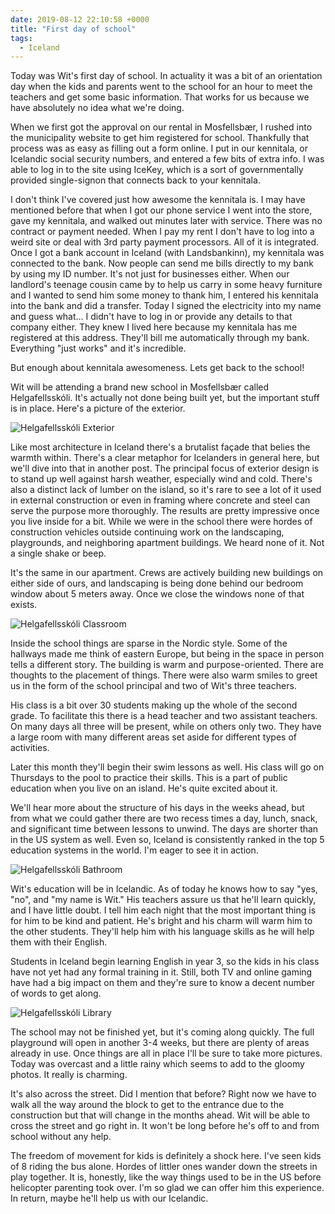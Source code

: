 ```yaml
---
date: 2019-08-12 22:10:58 +0000
title: "First day of school"
tags:
  - Iceland
---
```


Today was Wit's first day of school. In actuality it was a bit of an
orientation day when the kids and parents went to the school for an hour
to meet the teachers and get some basic information. That works for us
because we have absolutely no idea what we're doing.

When we first got the approval on our rental in Mosfellsbær, I rushed into
the municipality website to get him registered for school. Thankfully that
process was as easy as filling out a form online. I put in our kennitala,
or Icelandic social security numbers, and entered a few bits of extra
info. I was able to log in to the site using IceKey, which is a sort of
governmentally provided single-signon that connects back to your
kennitala.

I don't think I've covered just how awesome the kennitala is. I may have
mentioned before that when I got our phone service I went into the store,
gave my kennitala, and walked out minutes later with service. There was no
contract or payment needed. When I pay my rent I don't have to log into
a weird site or deal with 3rd party payment processors. All of it is
integrated. Once I got a bank account in Iceland (with Landsbankinn), my
kennitala was connected to the bank. Now people can send me bills directly
to my bank by using my ID number. It's not just for businesses either.
When our landlord's teenage cousin came by to help us carry in some heavy
furniture and I wanted to send him some money to thank him, I entered his
kennitala into the bank and did a transfer. Today I signed the electricity
into my name and guess what… I didn't have to log in or provide any
details to that company either. They knew I lived here because my
kennitala has me registered at this address. They'll bill me automatically
through my bank. Everything "just works" and it's incredible.

But enough about kennitala awesomeness. Lets get back to the school!

Wit will be attending a brand new school in Mosfellsbær called
Helgafellsskóli. It's actually not done being built yet, but the important
stuff is in place. Here's a picture of the exterior.

![Helgafellsskóli Exterior](/images/helgafellsskoli-exterior.jpg)

Like most architecture in Iceland there's a brutalist façade that belies
the warmth within. There's a clear metaphor for Icelanders in general
here, but we'll dive into that in another post. The principal focus of
exterior design is to stand up well against harsh weather, especially wind
and cold. There's also a distinct lack of lumber on the island, so it's
rare to see a lot of it used in external construction or even in framing
where concrete and steel can serve the purpose more thoroughly. The
results are pretty impressive once you live inside for a bit. While we
were in the school there were hordes of construction vehicles outside
continuing work on the landscaping, playgrounds, and neighboring apartment
buildings. We heard none of it. Not a single shake or beep.

It's the same in our apartment. Crews are actively building new buildings
on either side of ours, and landscaping is being done behind our bedroom
window about 5 meters away. Once we close the windows none of that exists.

![Helgafellsskóli Classroom](/images/helgafellsskoli-classroom.jpg)

Inside the school things are sparse in the Nordic style. Some of the
hallways made me think of eastern Europe, but being in the space in person
tells a different story. The building is warm and purpose-oriented. There
are thoughts to the placement of things. There were also warm smiles to
greet us in the form of the school principal and two of Wit's three
teachers.

His class is a bit over 30 students making up the whole of the second
grade. To facilitate this there is a head teacher and two assistant
teachers. On many days all three will be present, while on others only
two. They have a large room with many different areas set aside for
different types of activities.

Later this month they'll begin their swim lessons as well. His class will
go on Thursdays to the pool to practice their skills. This is a part of
public education when you live on an island. He's quite excited about it.

We'll hear more about the structure of his days in the weeks ahead, but
from what we could gather there are two recess times a day, lunch, snack,
and significant time between lessons to unwind. The days are shorter than
in the US system as well. Even so, Iceland is consistently ranked in the
top 5 education systems in the world. I'm eager to see it in action.

![Helgafellsskóli Bathroom](/images/helgafellsskoli-bathroom.jpg)

Wit's education will be in Icelandic. As of today he knows how to say
"yes, "no", and "my name is Wit." His teachers assure us that he'll learn
quickly, and I have little doubt. I tell him each night that the most
important thing is for him to be kind and patient. He's bright and his
charm will warm him to the other students. They'll help him with his
language skills as he will help them with their English.

Students in Iceland begin learning English in year 3, so the kids in his
class have not yet had any formal training in it. Still, both TV and
online gaming have had a big impact on them and they're sure to know
a decent number of words to get along.

![Helgafellsskóli Library](/images/helgafellsskoli-library.jpg)

The school may not be finished yet, but it's coming along quickly. The
full playground will open in another 3-4 weeks, but there are plenty of
areas already in use. Once things are all in place I'll be sure to take
more pictures. Today was overcast and a little rainy which seems to add to
the gloomy photos. It really is charming.

It's also across the street. Did I mention that before? Right now we have
to walk all the way around the block to get to the entrance due to the
construction but that will change in the months ahead. Wit will be able to
cross the street and go right in. It won't be long before he's off to and
from school without any help.

The freedom of movement for kids is definitely a shock here. I've seen
kids of 8 riding the bus alone. Hordes of littler ones wander down the
streets in play together. It is, honestly, like the way things used to be
in the US before helicopter parenting took over. I'm so glad we can offer
him this experience. In return, maybe he'll help us with our Icelandic.

<!--  vim: set shiftwidth=4 tabstop=4 expandtab: -->
